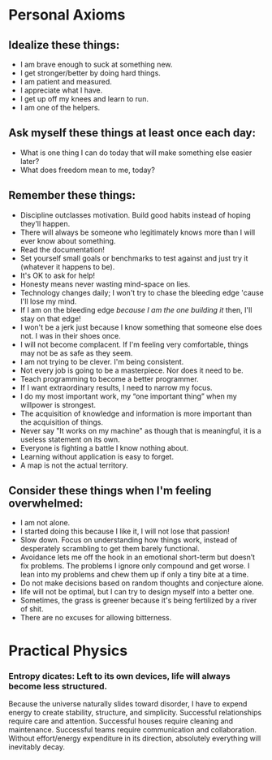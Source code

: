 
# Personal Axioms

## Idealize these things:
* I am brave enough to suck at something new.
* I get stronger/better by doing hard things.
* I am patient and measured.
* I appreciate what I have.
* I get up off my knees and learn to run.
* I am one of the helpers.

## Ask myself these things at least once each day:
* What is one thing I can do today that will make something else easier later?
* What does freedom mean to me, today?

## Remember these things:
* Discipline outclasses motivation. Build good habits instead of hoping they'll happen.
* There will always be someone who legitimately knows more than I will ever know about something.
* Read the documentation!
* Set yourself small goals or benchmarks to test against and just try it (whatever it happens to be).
* It's OK to ask for help!
* Honesty means never wasting mind-space on lies.
* Technology changes daily; I won't try to chase the bleeding edge 'cause I'll lose my mind.
* If I am on the bleeding edge *because I am the one building it* then, I'll stay on that edge!
* I won't be a jerk just because I know something that someone else does not. I was in their shoes once.
* I will not become complacent. If I'm feeling very comfortable, things may not be as safe as they seem.
* I am not trying to be clever. I'm being consistent.
* Not every job is going to be a masterpiece. Nor does it need to be.
* Teach programming to become a better programmer.
* If I want extraordinary results, I need to narrow my focus.
* I do my most important work, my “one important thing” when my willpower is strongest.
* The acquisition of knowledge and information is more important than the acquisition of things.
* Never say "It works on my machine" as though that is meaningful, it is a useless statement on its own.
* Everyone is fighting a battle I know nothing about.
* Learning without application is easy to forget.
* A map is not the actual territory.

## Consider these things when I'm feeling overwhelmed:
* I am not alone.
* I started doing this because I like it, I will not lose that passion!
* Slow down. Focus on understanding how things work, instead of desperately scrambling to get them barely functional.
* Avoidance lets me off the hook in an emotional short-term but doesn’t fix problems. The problems I ignore only compound and get worse. I lean into my problems and chew them up if only a tiny bite at a time.
* Do not make decisions based on random thoughts and conjecture alone.
* life will not be optimal, but I can try to design myself into a better one.
* Sometimes, the grass is greener because it's being fertilized by a river of shit.
* There are no excuses for allowing bitterness.

# Practical Physics

### Entropy dicates: Left to its own devices, life will always become less structured.
Because the universe naturally slides toward disorder, I have to expend energy to create stability, structure, and simplicity. Successful relationships require care and attention. Successful houses require cleaning and maintenance. Successful teams require communication and collaboration. Without effort/energy expenditure in its direction, absolutely everything will inevitably decay.
